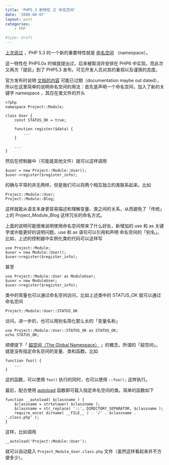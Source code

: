 ```yaml
---
title: 'PHP5.3 新特性 之 命名空间'
date: '2008-08-07'
layout: post
categories:
    - PHP

#type: draft
---
```


[上次说过]({{site.urls}}/posts/2170/) ，PHP 5.3 的一个新的重要特性就是  [命名空间](http://zh.wikipedia.org/wiki/%E5%91%BD%E5%90%8D%E7%A9%BA%E9%97%B4) （namespace）。

这一特性在 PHP5.0x 时候就提出过，后来被取消并安排在 PHP6 中实现。而此次又再次「提前」到了 PHP5.3 发布，可见开发人员对其的重视以及谨慎的态度。

官方发布时说明 [文档的内容](http://php.net/language.namespaces) 可能已过期（documentation maybe out dated），所以在这里简单的说明命名空间的用法：首先是声明一个命名空间，加入了新的关键字 namespace ，其应在类文件的开头

```
<?php
namespace Project::Module; 

class User {
    const STATUS_OK = true;

    function register($data) {
        ...
    }
    
    ...
}
```

然后在控制器中（可能是其他文件）就可以这样调用

```
$user = new Project::Module::User(); 
$user->register($register_info);
```

的确与平常的并无两样，但是我们可以将两个相互独立的类联系起来。比如

```
Project::Module::User; 
Project::Module::Blog;
```

这样就能从语言本身更容易描述和理解变量、类之间的关系，从而避免了「传统」上的 Project_Module_Blog 这样冗长的命名方式。

上面的说明可能很难说明使用命名空间带来了什么好处，新增加的 use 和 as 关键字或许能更好的说明问题。use 和 as 语句可以引用和声明 命名空间的「别名」。比如，上述的控制器中实例化类的代码可以这样写

```
use Project::Module;
$user = new Module::User(); 
$user->register($register_info);
```

甚至

```
use Project::Module::User as ModuleUser;
$user = new ModuleUser; 
$user->register($register_info);
```

类中的常量也可以通过命名空间访问，比如上述类中的 STATUS_OK 就可以通过命名空间

    Project::Module::User::STATUS_OK

访问。进一步的，也可以用别名简化那么长的「变量名称」

```
use Project::Module::User::STATUS_OK as STATUS_OK;
echo STATUS_OK;
```

顺便提下「 [超空间（The Global Namespace）](http://cn2.php.net/manual/en/language.namespaces.global.php) 」的概念。所谓的「超空间」，就是没有指定命名空间的变量、类和函数。比如

```
function foo() {
    ...
}
```

这的函数，可以使用 ` foo() ` 执行的同时，也可以使用 ` ::foo(); ` 这样执行。

最后，配合使用  [autoload](http://cn2.php.net/__autoload)  函数即可载入指定命名空间的类。简单的函数如下

```
function __autoload( $classname ) {
    $classname = strtolower( $classname );
    $classname = str_replace( '::', DIRECTORY_SEPARATOR, $classname );
    require_once( dirname( __FILE__ ) . '/' . $classname . '.class.php' );
}
```

这样，比如调用

    __autoload('Project::Module::User');

就可以自动载入 ` Project_Module_User.class.php ` 文件（虽然这样看起来并不方便多少）。
